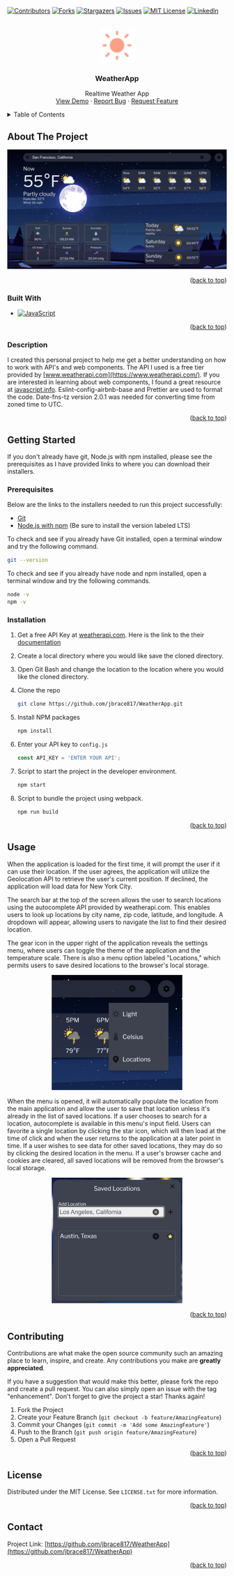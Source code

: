 <!-- Improved compatibility of back to top link: See: https://github.com/othneildrew/Best-README-Template/pull/73 -->

<a name="readme-top"></a>

<!--
*** Thanks for checking out the Best-README-Template. If you have a suggestion
*** that would make this better, please fork the repo and create a pull request
*** or simply open an issue with the tag "enhancement".
*** Don't forget to give the project a star!
*** Thanks again! Now go create something AMAZING! :D
-->

<!-- PROJECT SHIELDS -->
<!--
*** I'm using markdown "reference style" links for readability.
*** Reference links are enclosed in brackets [ ] instead of parentheses ( ).
*** See the bottom of this document for the declaration of the reference variables
*** for contributors-url, forks-url, etc. This is an optional, concise syntax you may use.
*** https://www.markdownguide.org/basic-syntax/#reference-style-links
-->

[![Contributors][contributors-shield]][contributors-url]
[![Forks][forks-shield]][forks-url]
[![Stargazers][stars-shield]][stars-url]
[![Issues][issues-shield]][issues-url]
[![MIT License][license-shield]][license-url]
[![LinkedIn][linkedin-shield]][linkedin-url]

<!-- PROJECT LOGO -->
<br />
<div align="center">
  <a href="https://github.com/jbrace817/WeatherApp">
    <img src="./src/images/uvIndex.svg" alt="Logo" width="80" height="80">
  </a>

<h3 align="center">WeatherApp</h3>

  <p align="center">
    Realtime Weather App
    <br />
    <a href="https://github.com/jbrace817/WeatherApp">View Demo</a>
    ·
    <a href="https://github.com/jbrace817/WeatherApp/issues/new/choose">Report Bug</a>
    ·
    <a href="https://github.com/jbrace817/WeatherApp/issues/new/choose">Request Feature</a>
  </p>
</div>

<!-- TABLE OF CONTENTS -->
<details>
  <summary>Table of Contents</summary>
  <ol>
    <li>
      <a href="#about-the-project">About The Project</a>
      <ul>
        <li><a href="#built-with">Built With</a></li>
        <li><a href="#description">Description</a></li>
      </ul>
    </li>
    <li>
      <a href="#getting-started">Getting Started</a>
      <ul>
        <li><a href="#prerequisites">Prerequisites</a></li>
        <li><a href="#installation">Installation</a></li>
      </ul>
    </li>
    <li><a href="#usage">Usage</a></li>
    <li><a href="#contributing">Contributing</a></li>
    <li><a href="#license">License</a></li>
    <li><a href="#contact">Contact</a></li>
  </ol>
</details>

<!-- ABOUT THE PROJECT -->

## About The Project

[![Weather App Screen Shot][weatherApp-screenshot]]()

<p align="right">(<a href="#readme-top">back to top</a>)</p>

### Built With

- [![JavaScript][JavaScript]][JavaScript-url]

<p align="right">(<a href="#readme-top">back to top</a>)</p>

### Description

I created this personal project to help me get a better understanding on how to work with API's and web components. The API I used is a free tier provided by [www.weatherapi.com](https://www.weatherapi.com/). If you are interested in learning about web components, I found a great resource at [javascript.info](https://javascript.info/web-components). Eslint-config-airbnb-base and Prettier are used to format the code. Date-fns-tz version 2.0.1 was needed for converting time from zoned time to UTC.

<p align="right">(<a href="#readme-top">back to top</a>)</p>

<!-- GETTING STARTED -->

## Getting Started

If you don't already have git, Node.js with npm installed, please see the prerequisites as I have provided links to where you can download their installers.

### Prerequisites

Below are the links to the installers needed to run this project successfully:
<br>

- [Git](https://git-scm.com/downloads)
- [Node.js with npm](https://nodejs.org/en/download/) (Be sure to install the version labeled LTS)

To check and see if you already have Git installed, open a terminal window and try the following command.

```sh
git --version
```

To check and see if you already have node and npm installed, open a terminal window and try the following commands.

```sh
node -v
npm -v
```

### Installation

1. Get a free API Key at [weatherapi.com](https://www.weatherapi.com/). Here is the link to the their [documentation](https://www.weatherapi.com/docs/)
2. Create a local directory where you would like save the cloned directory.
3. Open Git Bash and change the location to the location where you would like the cloned directory.

4. Clone the repo
   ```sh
   git clone https://github.com/jbrace817/WeatherApp.git
   ```
5. Install NPM packages
   ```sh
   npm install
   ```
6. Enter your API key to `config.js`
   ```js
   const API_KEY = 'ENTER YOUR API';
   ```
7. Script to start the project in the developer environment.
   ```sh
   npm start
   ```
8. Script to bundle the project using webpack.
   ```sh
   npm run build
   ```

<p align="right">(<a href="#readme-top">back to top</a>)</p>

<!-- USAGE EXAMPLES -->

## Usage

When the application is loaded for the first time, it will prompt the user if it can use their location. If the user agrees, the application will utilize the Geolocation API to retrieve the user's current position. If declined, the application will load data for New York City.

The search bar at the top of the screen allows the user to search locations using the autocomplete API provided by weatherapi.com. This enables users to look up locations by city name, zip code, latitude, and longitude. A dropdown will appear, allowing users to navigate the list to find their desired location.

The gear icon in the upper right of the application reveals the settings menu, where users can toggle the theme of the application and the temperature scale. There is also a menu option labeled "Locations," which permits users to save desired locations to the browser's local storage.

<p align="center">
<img src="./src/images/Menu_screenshot.jpg" alt="" style="width: 300px">
</p>

When the menu is opened, it will automatically populate the location from the main application and allow the user to save that location unless it's already in the list of saved locations. If a user chooses to search for a location, autocomplete is available in this menu's input field. Users can favorite a single location by clicking the star icon, which will then load at the time of click and when the user returns to the application at a later point in time. If a user wishes to see data for other saved locations, they may do so by clicking the desired location in the menu. If a user's browser cache and cookies are cleared, all saved locations will be removed from the browser's local storage.

<p align="center">
<img src="./src/images/Locations_screenshot.jpg" alt="" style="width: 300px">
</p>

<p align="right">(<a href="#readme-top">back to top</a>)</p>

<!-- CONTRIBUTING -->

## Contributing

Contributions are what make the open source community such an amazing place to learn, inspire, and create. Any contributions you make are **greatly appreciated**.

If you have a suggestion that would make this better, please fork the repo and create a pull request. You can also simply open an issue with the tag "enhancement".
Don't forget to give the project a star! Thanks again!

1. Fork the Project
2. Create your Feature Branch (`git checkout -b feature/AmazingFeature`)
3. Commit your Changes (`git commit -m 'Add some AmazingFeature'`)
4. Push to the Branch (`git push origin feature/AmazingFeature`)
5. Open a Pull Request

<p align="right">(<a href="#readme-top">back to top</a>)</p>

<!-- LICENSE -->

## License

Distributed under the MIT License. See `LICENSE.txt` for more information.

<p align="right">(<a href="#readme-top">back to top</a>)</p>

<!-- CONTACT -->

## Contact

Project Link: [https://github.com/jbrace817/WeatherApp](https://github.com/jbrace817/WeatherApp)

<p align="right">(<a href="#readme-top">back to top</a>)</p>

<!-- MARKDOWN LINKS & IMAGES -->
<!-- https://www.markdownguide.org/basic-syntax/#reference-style-links -->

[contributors-shield]: https://img.shields.io/github/contributors/jbrace817/WeatherApp.svg?style=for-the-badge
[contributors-url]: https://github.com/jbrace817/WeatherApp/graphs/contributors
[forks-shield]: https://img.shields.io/github/forks/jbrace817/WeatherApp.svg?style=for-the-badge
[forks-url]: https://github.com/jbrace817/WeatherApp/network/members
[stars-shield]: https://img.shields.io/github/stars/jbrace817/WeatherApp.svg?style=for-the-badge
[stars-url]: https://github.com/jbrace817/WeatherApp/stargazers
[issues-shield]: https://img.shields.io/github/issues/jbrace817/WeatherApp.svg?style=for-the-badge
[issues-url]: https://github.com/jbrace817/WeatherApp/issues
[license-shield]: https://img.shields.io/github/license/jbrace817/WeatherApp.svg?style=for-the-badge
[license-url]: https://github.com/jbrace817/WeatherApp/blob/master/LICENSE.txt
[linkedin-shield]: https://img.shields.io/badge/-LinkedIn-black.svg?style=for-the-badge&logo=linkedin&colorB=555
[linkedin-url]: https://linkedin.com/in/jamesfbrace
[weatherApp-screenshot]: src/images/App_screenshot.jpg
[JavaScript]: https://shields.io/badge/JavaScript-F7DF1E?logo=JavaScript&logoColor=000&style=flat-square
[JavaScript-url]: https://developer.mozilla.org/en-US/docs/Web/JavaScript
